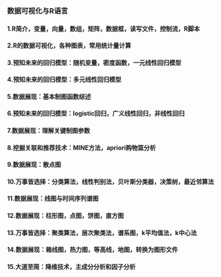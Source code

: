 ### 数据可视化与R语言

#### 1.R简介，变量，向量，数组，矩阵，数据框，读写文件，控制流，R脚本

#### 2.R的数据可视化，各种图表，常用统计量计算

#### 3.预知未来的回归模型：随机变量，密度函数，一元线性回归模型

#### 4.预知未来的回归模型：多元线性回归模型

#### 5.数据展现：基本制图函数综述

#### 6.预知未来的回归模型：logistic回归，广义线性回归，非线性回归

#### 7.数据展现：理解关键制图参数

#### 8.挖掘关联和推荐技术：MINE方法，apriori购物篮分析

#### 9.数据展现：散点图


#### 10.万事皆选择：分类算法，线性判别法，贝叶斯分类器，决策树，最近邻算法

#### 11.数据展现：线图与时间序列谱图

#### 12.数据展现：柱形图，点图，饼图，直方图

#### 13.万事皆选择：聚类算法，层次聚类法，谱系图，k平均值法，k中心法

#### 14.数据展现：箱线图，热力图，等高线，地图，转换为图形文件

#### 15.大道至简：降维技术，主成分分析和因子分析
 